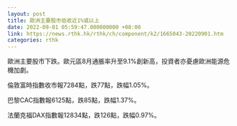 ```yaml
---
layout: post
title: 歐洲主要股市低收近1%或以上
date: 2022-09-01 05:59:47.000000000 +08:00
link: https://news.rthk.hk/rthk/ch/component/k2/1665043-20220901.htm
categories: rthk
---
```


歐洲主要股市下跌。歐元區8月通脹率升至9.1%創新高，投資者亦憂慮歐洲能源危機加劇。

倫敦富時指數收市報7284點，跌77點，跌幅1.05%。

巴黎CAC指數報6125點，跌85點，跌幅1.37%。

法蘭克福DAX指數報12834點，跌126點，跌幅0.97%。
